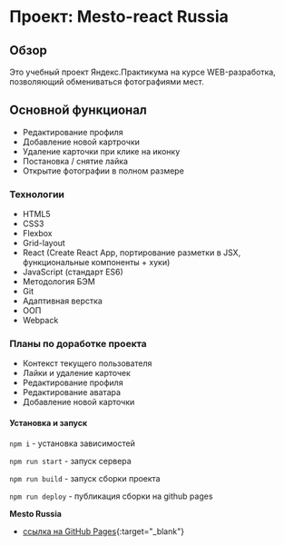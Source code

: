 # Проект: Mesto-react Russia

## Обзор

  Это учебный проект Яндекс.Практикума на курсе WEB-разработка, позволяющий обмениваться фотографиями мест.


## Основной функционал

+ Редактирование профиля
+ Добавление новой картрочки
+ Удаление карточки при клике на иконку
+ Постановка / снятие лайка
+ Открытие фотографии в полном размере


### Технологии
+ HTML5
+ CSS3
+ Flexbox
+ Grid-layout
+ React (Create React App, портирование разметки в JSX, функциональные компоненты + хуки)
+ JavaScript (стандарт ES6)
+ Методология БЭМ
+ Git
+ Адаптивная верстка
+ ООП
+ Webpack

### Планы по доработке проекта

+ Контекст текущего пользователя
+ Лайки и удаление карточек
+ Редактирование профиля
+ Редактирование аватара
+ Добавление новой карточки

#### Установка и запуск 

`npm i` - установка зависимостей

`npm run start` - запуск сервера

`npm run build` - запуск сборки проекта

`npm run deploy` - публикация сборки на github pages


**Mesto Russia**

* [ссылка на GitHub Pages](https://yurick78.github.io/mesto-react/index.html){:target="_blank"}